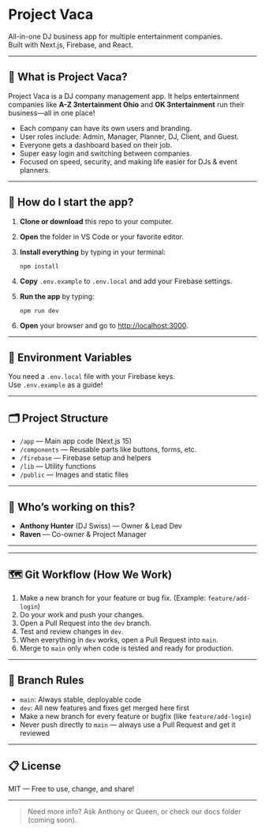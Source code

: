 # Project Vaca

All-in-one DJ business app for multiple entertainment companies.  
Built with Next.js, Firebase, and React.

---

## 🌟 What is Project Vaca?

Project Vaca is a DJ company management app. It helps entertainment companies like **A-Z 3ntertainment Ohio** and **OK 3ntertainment** run their business—all in one place!

- Each company can have its own users and branding.
- User roles include: Admin, Manager, Planner, DJ, Client, and Guest.
- Everyone gets a dashboard based on their job.
- Super easy login and switching between companies.
- Focused on speed, security, and making life easier for DJs & event planners.

---

## 🚀 How do I start the app?

1. **Clone or download** this repo to your computer.
2. **Open** the folder in VS Code or your favorite editor.
3. **Install everything** by typing in your terminal:

    ```
    npm install
    ```

4. **Copy** `.env.example` to `.env.local` and add your Firebase settings.
5. **Run the app** by typing:

    ```
    npm run dev
    ```

6. **Open** your browser and go to [http://localhost:3000](http://localhost:3000).

---

## 🔑 Environment Variables

You need a `.env.local` file with your Firebase keys.  
Use `.env.example` as a guide!

---

## 🗂️ Project Structure

- `/app` — Main app code (Next.js 15)
- `/components` — Reusable parts like buttons, forms, etc.
- `/firebase` — Firebase setup and helpers
- `/lib` — Utility functions
- `/public` — Images and static files

---

## 👤 Who’s working on this?

- **Anthony Hunter** (DJ Swiss) — Owner & Lead Dev
- **Raven** — Co-owner & Project Manager
  

---

---

## 🗺️ Git Workflow (How We Work)

1. Make a new branch for your feature or bug fix. (Example: `feature/add-login`)
2. Do your work and push your changes.
3. Open a Pull Request into the `dev` branch.
4. Test and review changes in `dev`.
5. When everything in `dev` works, open a Pull Request into `main`.
6. Merge to `main` only when code is tested and ready for production.


---

## 📝 Branch Rules

- `main`: Always stable, deployable code
- `dev`: All new features and fixes get merged here first
- Make a new branch for every feature or bugfix (like `feature/add-login`)
- Never push directly to `main` — always use a Pull Request and get it reviewed

---

## 📋 License

MIT — Free to use, change, and share!

---

> Need more info? Ask Anthony or Queen, or check our docs folder (coming soon).
